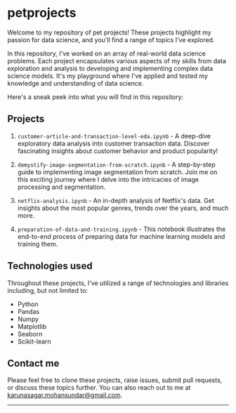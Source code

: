 # petprojects

Welcome to my repository of pet projects! These projects highlight my passion for data science, and you'll find a range of topics I've explored.

In this repository, I've worked on an array of real-world data science problems. Each project encapsulates various aspects of my skills from data exploration and analysis to developing and implementing complex data science models. It's my playground where I've applied and tested my knowledge and understanding of data science.

Here's a sneak peek into what you will find in this repository:

## Projects

1. `customer-article-and-transaction-level-eda.ipynb` - A deep-dive exploratory data analysis into customer transaction data. Discover fascinating insights about customer behavior and product popularity!

2. `demystify-image-segmentation-from-scratch.ipynb` - A step-by-step guide to implementing image segmentation from scratch. Join me on this exciting journey where I delve into the intricacies of image processing and segmentation.

3. `netflix-analysis.ipynb` - An in-depth analysis of Netflix's data. Get insights about the most popular genres, trends over the years, and much more.

4. `preparation-of-data-and-training.ipynb` - This notebook illustrates the end-to-end process of preparing data for machine learning models and training them.

## Technologies used

Throughout these projects, I've utilized a range of technologies and libraries including, but not limited to:

- Python
- Pandas
- Numpy
- Matplotlib
- Seaborn
- Scikit-learn

## Contact me

Please feel free to clone these projects, raise issues, submit pull requests, or discuss these topics further. You can also reach out to me at karunasagar.mohansundar@gmail.com.

---

